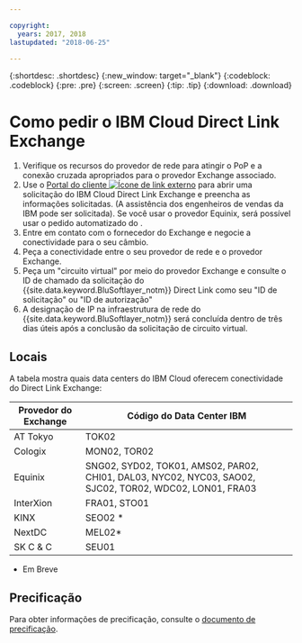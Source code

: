 ```yaml
---

copyright:
  years: 2017, 2018
lastupdated: "2018-06-25"

---
```


{:shortdesc: .shortdesc}
{:new_window: target="_blank"}
{:codeblock: .codeblock}
{:pre: .pre}
{:screen: .screen}
{:tip: .tip}
{:download: .download}

# Como pedir o IBM Cloud Direct Link Exchange

1. Verifique os recursos do provedor de rede para atingir o PoP e a conexão cruzada apropriados para o provedor Exchange
associado.
2. Use o [Portal do cliente ![Ícone de link externo](../../icons/launch-glyph.svg "Ícone de link externo")](https://control.softlayer.com/) para abrir uma solicitação do IBM Cloud Direct Link Exchange e preencha as informações solicitadas. (A assistência dos engenheiros de vendas da IBM pode ser solicitada). Se você usar o provedor Equinix, será possível usar o pedido automatizado do [](cloud-exchange-automation.html).
3. Entre em contato com o fornecedor do Exchange e negocie a conectividade para o seu câmbio.
4. Peça a conectividade entre o seu provedor de rede e o provedor Exchange.
5. Peça um "circuito virtual" por meio do provedor Exchange e consulte o ID de chamado da solicitação do {{site.data.keyword.BluSoftlayer_notm}} Direct Link como seu "ID de solicitação" ou "ID de autorização"
6. A designação de IP na infraestrutura de rede do {{site.data.keyword.BluSoftlayer_notm}} será concluída dentro de três dias úteis após a conclusão da solicitação de circuito virtual.
 
## Locais
 
 A tabela mostra quais data centers do IBM Cloud oferecem conectividade do Direct Link Exchange:
 
| Provedor do Exchange | Código do Data Center IBM |
|-------------|-----------------------|
| AT Tokyo	| TOK02 |
| Cologix	| MON02, TOR02 |
| Equinix	| SNG02, SYD02, TOK01, AMS02, PAR02, CHI01, DAL03, NYC02, NYC03, SAO02, SJC02, TOR02, WDC02, LON01, FRA03 |									
| InterXion	| FRA01, STO01 |
| KINX	| SEO02 * |
| NextDC | 	MEL02* |
| SK C & C | 	SEU01 |

* Em Breve

## Precificação

Para obter informações de precificação, consulte o [documento de precificação](pricing.html).
